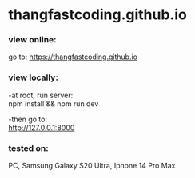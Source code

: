 # thangfastcoding.github.io

### view online:
go to: https://thangfastcoding.github.io

### view locally:
-at root, run server:  
npm install && npm run dev

-then go to:  
http://127.0.0.1:8000

### tested on:
PC, Samsung Galaxy S20 Ultra, Iphone 14 Pro Max

